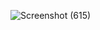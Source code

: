 ![Screenshot (615)](https://github.com/gladeepak/Food-and-Beverage-Sales-Analysis-Dashboard-by-using-PowerBI/assets/115998872/7b5fd4dd-2303-427b-875f-43e15d2fb880)
